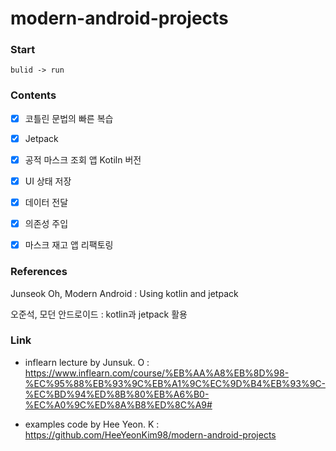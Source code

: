 # modern-android-projects


### Start

    bulid -> run
    

### Contents

- [x] 코틀린 문법의 빠른 복습
- [x] Jetpack
- [x] 공적 마스크 조회 앱 Kotiln 버전
- [x] UI 상태 저장
- [x] 데이터 전달
- [x] 의존성 주입
- [x] 마스크 재고 앱 리팩토링


### References

Junseok Oh, Modern Android : Using kotlin and jetpack

오준석, 모던 안드로이드 : kotlin과 jetpack 활용


### Link

* inflearn lecture by Junsuk. O : <https://www.inflearn.com/course/%EB%AA%A8%EB%8D%98-%EC%95%88%EB%93%9C%EB%A1%9C%EC%9D%B4%EB%93%9C-%EC%BD%94%ED%8B%80%EB%A6%B0-%EC%A0%9C%ED%8A%B8%ED%8C%A9#>

* examples code by Hee Yeon. K : <https://github.com/HeeYeonKim98/modern-android-projects>
